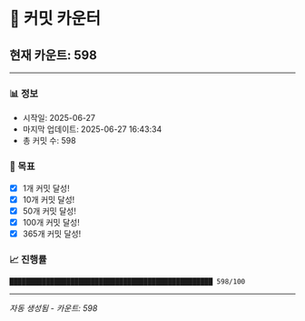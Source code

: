 # 🔢 커밋 카운터

## 현재 카운트: 598

---

### 📊 정보
- 시작일: 2025-06-27
- 마지막 업데이트: 2025-06-27 16:43:34
- 총 커밋 수: 598

### 🎯 목표
- [x] 1개 커밋 달성!
- [x] 10개 커밋 달성!
- [x] 50개 커밋 달성!
- [x] 100개 커밋 달성!
- [x] 365개 커밋 달성!

### 📈 진행률
```
██████████████████████████████████████████████████ 598/100
```

---
*자동 생성됨 - 카운트: 598*
